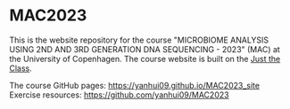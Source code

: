 # MAC2023

This is the website repository for the course "MICROBIOME ANALYSIS USING 2ND AND 3RD GENERATION DNA SEQUENCING - 2023" (MAC) at the University of Copenhagen. The course website is built on the [Just the Class](https://github.com/kevinlin1/just-the-class).

The course GitHub pages: https://yanhui09.github.io/MAC2023_site
Exercise resources: https://github.com/yanhui09/MAC2023